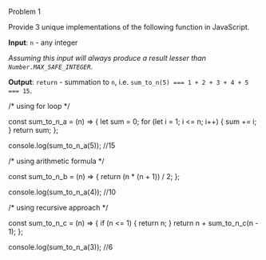 Problem 1

Provide 3 unique implementations of the following function in JavaScript.

**Input**: `n` - any integer

*Assuming this input will always produce a result lesser than `Number.MAX_SAFE_INTEGER`*.

**Output**: `return` - summation to `n`, i.e. `sum_to_n(5) === 1 + 2 + 3 + 4 + 5 === 15`.


/* using for loop */

const sum_to_n_a = (n) => {
  let sum = 0;
  for (let i = 1; i <= n; i++) {
    sum += i;
  }
  return sum;
};

console.log(sum_to_n_a(5)); //15


/* using arithmetic formula */

const sum_to_n_b = (n) => {
  return (n * (n + 1)) / 2;
};

console.log(sum_to_n_a(4)); //10

/* using recursive approach */

const sum_to_n_c = (n) => {
  if (n <= 1) {
    return n;
  }
  return n + sum_to_n_c(n - 1);
};

console.log(sum_to_n_a(3)); //6

